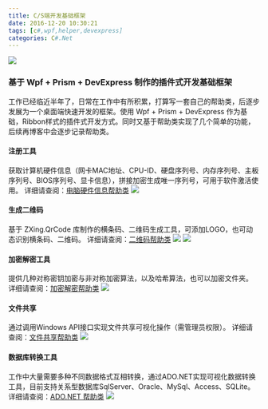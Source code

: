 ```yaml
---
title: C/S端开发基础框架
date: 2016-12-20 10:30:21
tags: [c#,wpf,helper,devexpress]
categories: C#.Net
---
```

<img src="https://sadness96.github.io/images/blog/csharp-DevFramework/Sadness_MainRibbon.png"/>

### 基于 Wpf + Prism + DevExpress 制作的插件式开发基础框架
<!-- more -->
工作已经临近半年了，日常在工作中有所积累，打算写一套自己的帮助类，后逐步发展为一个桌面端快速开发的框架。使用 Wpf + Prism + DevExpress 作为基础，Ribbon样式的插件式开发方式。同时又基于帮助类实现了几个简单的功能，后续再博客中会逐步记录帮助类。
#### 注册工具
获取计算机硬件信息（网卡MAC地址、CPU-ID、硬盘序列号、内存序列号、主板序列号、BIOS序列号、显卡信息），拼接加密生成唯一序列号，可用于软件激活使用。
详细请查阅：[电脑硬件信息帮助类](/blog/2017/06/06/csharp-PCInformationHelper/)
<img src="https://sadness96.github.io/images/blog/csharp-DevFramework/%E6%B3%A8%E5%86%8C%E5%B7%A5%E5%85%B7.png"/>

#### 生成二维码
基于 ZXing.QrCode 库制作的横条码、二维码生成工具，可添加LOGO，也可动态识别横条码、二维码。
详细请查阅：[二维码帮助类](/blog/2017/06/06/csharp-QRCodeHelper/)
<img src="https://sadness96.github.io/images/blog/csharp-DevFramework/%E7%94%9F%E6%88%90%E4%BA%8C%E7%BB%B4%E7%A0%81.png"/>
<img src="https://sadness96.github.io/images/blog/csharp-DevFramework/%E8%AF%86%E5%88%AB%E4%BA%8C%E7%BB%B4%E7%A0%81.png"/>

#### 加密解密工具
提供几种对称密钥加密与非对称加密算法，以及哈希算法，也可以加密文件夹。
详细请查阅：[加密解密帮助类](/blog/2018/01/10/csharp-EncryptionHelper/)
<img src="https://sadness96.github.io/images/blog/csharp-DevFramework/%E5%8A%A0%E5%AF%86%E8%A7%A3%E5%AF%86%E5%B7%A5%E5%85%B7.png"/>

#### 文件共享
通过调用Windows API接口实现文件共享可视化操作（需管理员权限）。
详细请查阅：[文件共享帮助类](/blog/2017/05/23/csharp-FileSharingHelper/)
<img src="https://sadness96.github.io/images/blog/csharp-DevFramework/%E6%96%87%E4%BB%B6%E5%85%B1%E4%BA%AB.png"/>

#### 数据库转换工具
工作中大量需要多种不同数据格式互相转换，通过ADO.NET实现可视化数据转换工具，目前支持关系型数据库SqlServer、Oracle、MySql、Access、SQLite。
详细请查阅：[ADO.NET 帮助类](/blog/2016/12/21/csharp-ADOHelper/)
<img src="https://sadness96.github.io/images/blog/csharp-DevFramework/%E6%95%B0%E6%8D%AE%E5%BA%93%E8%BD%AC%E6%8D%A2%E5%B7%A5%E5%85%B7.png"/>
